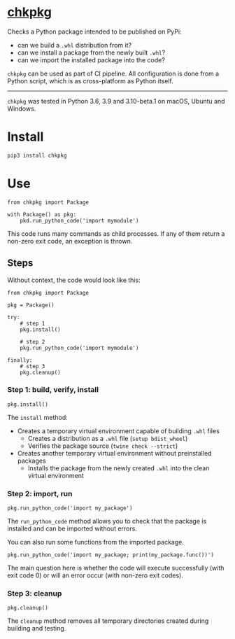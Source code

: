 # [chkpkg](https://github.com/rtmigo/chkpkg_py#readme)

Checks a Python package intended to be published on PyPi:

- can we build a `.whl` distribution from it?
- сan we install a package from the newly built `.whl`?
- can we import the installed package into the code?

`chkpkg` can be used as part of CI pipeline. All configuration is done from a
Python script, which is as cross-platform as Python itself.


---

`chkpkg` was tested in Python 3.6, 3.9 and 3.10-beta.1 on macOS, Ubuntu and
Windows.

# Install

``` bash
pip3 install chkpkg
```

# Use

``` python3
from chkpkg import Package

with Package() as pkg:
    pkd.run_python_code('import mymodule')
```

This code runs many commands as child processes. If any of them return 
a non-zero exit code, an exception is thrown.

## Steps

Without context, the code would look like this:

``` python3
from chkpkg import Package

pkg = Package()

try:
    # step 1
    pkg.install()
    
    # step 2   
    pkg.run_python_code('import mymodule')

finally:
    # step 3
    pkg.cleanup()    
```

### Step 1: build, verify, install

``` python3
pkg.install()
```

The `install` method:

- Creates a temporary virtual environment capable of building `.whl` files
    - Creates a distribution as a `.whl` file (`setup bdist_wheel`)
    - Verifies the package source (`twine check --strict`)    
- Creates another temporary virtual environment without preinstalled packages
    - Installs the package from the newly created `.whl` into the clean virtual
      environment

### Step 2: import, run

``` python3
pkg.run_python_code('import my_package')
```

The `run_python_code` method allows you to check that the package is installed
and can be imported without errors.

You can also run some functions from the imported package.

``` python3
pkg.run_python_code('import my_package; print(my_package.func())')
```

The main question here is whether the code will execute successfully (with exit
code 0) or will an error occur (with non-zero exit codes).

### Step 3: cleanup

``` python3
pkg.cleanup()
```

The `cleanup` method removes all temporary directories created during building
and testing.

